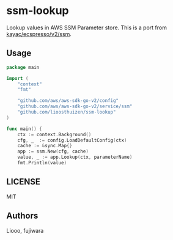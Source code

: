 # ssm-lookup

Lookup values in AWS SSM Parameter store. This is a port from [kayac/ecspresso/v2/ssm](https://github.com/kayac/ecspresso/tree/v2/ssm).

## Usage

```go
package main

import (
    "context"
    "fmt"

    "github.com/aws/aws-sdk-go-v2/config"
    "github.com/aws/aws-sdk-go-v2/service/ssm"
    "github.com/lioosthuizen/ssm-lookup"
)

func main() {
    ctx := context.Background()
	cfg, _  := config.LoadDefaultConfig(ctx)
    cache := &sync.Map{}
	app := ssm.New(cfg, cache)
	value, _ := app.Lookup(ctx, parameterName)
	fmt.Println(value)
```

## LICENSE

MIT

## Authors

Liooo, fujiwara
